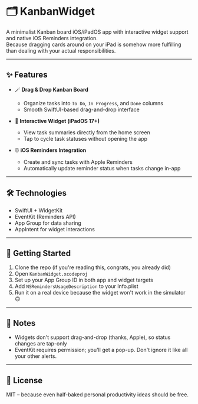 # 🗂️ KanbanWidget

A minimalist Kanban board iOS/iPadOS app with interactive widget support and native iOS Reminders integration.  
Because dragging cards around on your iPad is somehow more fulfilling than dealing with your actual responsibilities.

---

## ✨ Features

- 🪄 **Drag & Drop Kanban Board**
  - Organize tasks into `To Do`, `In Progress`, and `Done` columns
  - Smooth SwiftUI-based drag-and-drop interface

- 📱 **Interactive Widget (iPadOS 17+)**
  - View task summaries directly from the home screen
  - Tap to cycle task statuses without opening the app

- ⏰ **iOS Reminders Integration**
  - Create and sync tasks with Apple Reminders
  - Automatically update reminder status when tasks change in-app

---

## 🛠️ Technologies

- SwiftUI + WidgetKit
- EventKit (Reminders API)
- App Group for data sharing
- AppIntent for widget interactions

---

## 🚀 Getting Started

1. Clone the repo (if you're reading this, congrats, you already did)
2. Open `KanbanWidget.xcodeproj`
3. Set up your App Group ID in both app and widget targets
4. Add `NSRemindersUsageDescription` to your Info.plist
5. Run it on a real device because the widget won't work in the simulator 🙃

---

## 🧠 Notes

- Widgets don't support drag-and-drop (thanks, Apple), so status changes are tap-only
- EventKit requires permission; you'll get a pop-up. Don't ignore it like all your other alerts.

---

## 📜 License

MIT – because even half-baked personal productivity ideas should be free.
